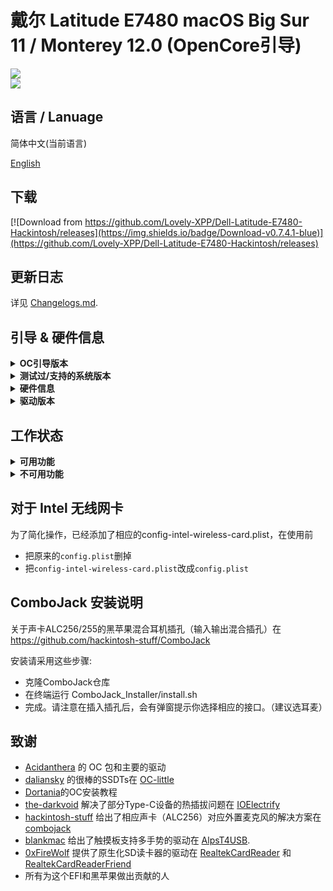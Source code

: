 # 戴尔 Latitude E7480 macOS Big Sur 11 / Monterey 12.0 (OpenCore引导)

<div style="align: center">
<img src="https://user-images.githubusercontent.com/66028151/139106659-df5a4237-6c56-4bdf-8f02-7bbeb89fbc4b.png">
</div>

<div style="align: center">
<img src="https://user-images.githubusercontent.com/66028151/139422612-eb1a5d19-1772-4417-94b6-bfee991ee13d.png">
</div>
 
## 语言 / Lanuage
简体中文(当前语言)

[English](https://github.com/Lovely-XPP/Dell-Latitude-E7480-Hackintosh/blob/main/README.md)

## 下载
[![Download from https://github.com/Lovely-XPP/Dell-Latitude-E7480-Hackintosh/releases](https://img.shields.io/badge/Download-v0.7.4.1-blue)](https://github.com/Lovely-XPP/Dell-Latitude-E7480-Hackintosh/releases)

## 更新日志

详见 [Changelogs.md](https://github.com/Lovely-XPP/Dell-Latitude-E7480-Hackintosh/blob/main/Changelogs.md).

## 引导 & 硬件信息

<details>  
<summary><strong>OC引导版本</strong></summary>
</br>
OpenCore 0.7.2 / 0.7.3 / 0.7.4
</details>

<details>  
<summary><strong>测试过/支持的系统版本</strong></summary>
</br>
- Big Sur 11.5.0 - 11.5.2</br>
- Big Sur 11.6 - 11.6.1</br>
- Monterey 12.0 - 12.0.1</br>
</details>

<details>  
<summary><strong>硬件信息</strong></summary>
</br>

| Model           | Dell Latitude E7480                        |
|:----------------|:-------------------------------------------|
| 处理器           | Intel Core i7-7700U                        |
| 图形卡           | 集成显卡：Intel HD Graphics 620           |
| 内存条           | 8GB 2133MHz DDR4 * 2                       |
| 显示器           | 13" 2K (2560x1440) 触摸屏                   |
| 硬盘             | 闪迪 1T M.2 NVMe SSD                        |
| 无线网卡/蓝牙     | 博通 BCM94360Z4                        |
| 摄像头           | 1920x1080 FHD Webcam                       |
| 指纹读取          | 有但不适用于macOS                           |
| 声卡             | 瑞昱 ALC256                             |
| 键盘             | 背光键盘                           |
| 触摸板           | ALPS 触摸板                              |
| SD读卡器         | 瑞昱 RTS525A 读卡器        |

使用小贴士: 
* 对于苹果 macOS 12 Monterey, DW1820A网卡兼容性不那么好，主要是蓝牙驱动，导致隔空投送、接力等服务无法使用，于是换了张BCM9460Z4的网卡，目前无任何不兼容的问题！
* 强烈建议在进入系统以后使用[USBMap](https://github.com/corpnewt/USBMap) 工具进行USB定制！
* 如果你进行了硬件更改（比如网卡更换），同样也建议你使用[USBMap](https://github.com/corpnewt/USBMap) 工具重新进行USB定制！
* 进入系统后，建议重新生成对应机型序列号（需要经过官网查询无效方可使用）！
* 不要开启查找我的Mac功能！
</details>

<details>  
<summary><strong>驱动版本</strong></summary>
</br>

| 驱动          | 版本号                        | 更新日期        | 更新方式         |
|:-------------|:-----------------------------|:---------------|:----------------|
|	AirportBrcmFixup	|	2.1.4	|	2021-08-16	|	本地编译	|
|	AirportItlwm	|	2.1.0	|	2021-10-27	|	本地编译	|
|	AirportItlwm	|	2.1.0	|	2021-10-27	|	本地编译	|
|	AlpsT4USB	|	1.0.0d1	|	2021-10-09	|	官方编译	|
|	AppleALC	|	1.6.5	|	2021-10-04	|	官方编译	|
|	BlueToolFixup	|	2.6.1	|	2021-10-27	|	本地编译	|
|	BrcmBluetoothInjector	|	2.6.1	|	2021-10-22	|	官方编译	|
|	BrcmFirmwareData	|	2.6.1	|	2021-10-27	|	本地编译	|
|	BrcmPatchRAM3	|	2.6.1	|	2021-10-27	|	本地编译	|
|	BrightnessKeys	|	1.0.3	|	2021-08-16	|	本地编译	|
|	CPUFriend	|	1.2.5	|	2021-08-16	|	本地编译	|
|	CpuTscSync	|	1.0.5	|	2021-10-04	|	官方编译	|
|	ECEnabler	|	1.0.2	|	2021-10-27	|	本地编译	|
|	FeatureUnlock	|	1.0.4	|	2021-10-22	|	本地编译	|
|	HibernationFixup	|	1.4.5	|	2021-10-27	|	本地编译	|
|	IOElectrify	|	1.0.0	|	2021-10-10	|	本地编译	|
|	IntelBluetoothFirmware	|	2.0.1	|	2021-10-27	|	本地编译	|
|	IntelBluetoothInjector	|	2.0.1	|	2021-10-27	|	本地编译	|
|	IntelMausi	|	1.0.8	|	2021-08-27	|	官方编译	|
|	Lilu	|	1.5.7	|	2021-10-27	|	本地编译	|
|	NVMeFix	|	1.1.0	|	2021-08-23	|	本地编译	|
|	RealtekCardReader	|	0.9.7	|	2021-10-27	|	本地编译	|
|	RealtekCardReaderFriend	|	1.0.0	|	2021-08-16	|	本地编译	|
|	RestrictEvents	|	1.0.5	|	2021-10-04	|	官方编译	|
|	SMCBatteryManager	|	1.2.7	|	2021-09-06	|	官方编译	|
|	SMCDellSensors	|	1.2.7	|	2021-09-06	|	官方编译	|
|	SMCLightSensor	|	1.2.7	|	2021-09-06	|	官方编译	|
|	SMCProcessor	|	1.2.7	|	2021-09-06	|	官方编译	|
|	SMCSuperIO	|	1.2.7	|	2021-09-06	|	官方编译	|
|	USBMap	|	1.0	|	2021-09-06	|	USB 端口注入	|
|	VerbStub	|	1.0.4	|	2021-06-20	|	官方编译	|
|	VirtualSMC	|	1.2.7	|	2021-09-06	|	官方编译	|
|	Voodoo PS/2 Controller	|	2.2.6	|	2021-10-04	|	官方编译	|
|	VoodooI2C	|	2.6.5	|	2021-02-28	|	官方编译	|
|	VoodooI2CHID	|	1	|	2021-10-10	|	官方编译	|
|	WhateverGreen	|	1.5.5	|	2021-10-27	|	本地编译	|
</details>

## 工作状态

<details>  
<summary><strong>可用功能</strong></summary>
</br>

- [x] 显卡Intel HD 620 Graphics的正常驱动（包含双硬解码、GPU加速）
- [x] 所有的USB端口都正常工作 (注意：Type-C接口已经部分支持热插拔！但是要使用Type-C接口仍然需要关机后接上再启动！)
- [x] HDMI/Type-C 接口支持音频输出并支持热插拔 
- [x] 内置摄像头
- [x] Wifi（2.4GHz/5G）
- [x] 蓝牙
- [x] 关机/ 重启/ 睡眠/ 唤醒 (包含 Fn + insert 键睡眠和合盖睡眠)
- [x] 所有Fn键的功能 (需要关闭bios关于Fn键锁：bios -> POST Behavior -> Fn Lock Options)
- [x] 扬声器和耳机插孔
- [x] 外置麦克风和耳麦(需要与[combojack](https://github.com/hackintosh-stuff/ComboJack)配合使用) 
- [x] Intel 有线网络
- [x] 苹果商店和iCloud账户服务，不要开启查找我的Mac功能！
- [x] (不一定可用，和你的账户也有关系) iMessage 和 Facetime 
- [x] miniDP 和 HDMI （支持音频输入）
- [x] 键盘、触摸屏(触摸屏支持手势)、触摸板（触摸板支持多手势）
- [x] 隔空投送、接力、随航、隔空播放（这些功能仅适用于博通网卡，且隔空播放仅限macOS 12）
- [x] SD读卡器

</details>

<details>  
<summary><strong>不可用功能</strong></summary>
</br>

暂时没有不可用功能

</details>

## 对于 Intel 无线网卡

为了简化操作，已经添加了相应的config-intel-wireless-card.plist，在使用前
* 把原来的`config.plist`删掉
* 把`config-intel-wireless-card.plist`改成`config.plist`


## ComboJack 安装说明

关于声卡ALC256/255的黑苹果混合耳机插孔（输入输出混合插孔）在 https://github.com/hackintosh-stuff/ComboJack

安装请采用这些步骤:
* 克隆ComboJack仓库
* 在终端运行 ComboJack_Installer/install.sh
* 完成。请注意在插入插孔后，会有弹窗提示你选择相应的接口。（建议选耳麦）

## 致谢
* [Acidanthera](https://github.com/Acidanthera) 的 OC 包和主要的驱动
* [daliansky](https://github.com/daliansky) 的很棒的SSDTs在 [OC-little](https://github.com/daliansky/OC-little)
* [Dortania](https://dortania.github.io/)的OC安装教程
* [the-darkvoid](https://github.com/the-darkvoid) 解决了部分Type-C设备的热插拔问题在 [IOElectrify](https://github.com/the-darkvoid/macOS-IOElectrify)
* [hackintosh-stuff](https://github.com/hackintosh-stuff) 给出了相应声卡（ALC256）对应外置麦克风的解决方案在 [combojack](https://github.com/hackintosh-stuff/ComboJack)
* [blankmac](https://github.com/blankmac) 给出了触摸板支持多手势的驱动在 [AlpsT4USB](https://github.com/blankmac/AlpsT4USB).
* [0xFireWolf](https://github.com/0xFireWolf) 提供了原生化SD读卡器的驱动在 [RealtekCardReader](https://github.com/0xFireWolf/RealtekCardReader) 和 [RealtekCardReaderFriend](https://github.com/0xFireWolf/RealtekCardReaderFriend)
* 所有为这个EFI和黑苹果做出贡献的人

